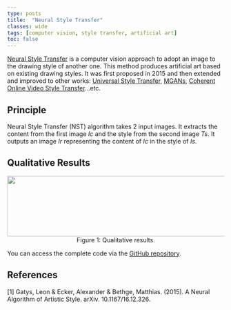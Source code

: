 ```yaml
---
type: posts
title:  "Neural Style Transfer"
classes: wide
tags: [computer vision, style transfer, artificial art]
toc: false
---
```


<script type="text/javascript" async
  src="https://cdn.mathjax.org/mathjax/latest/MathJax.js?config=TeX-MML-AM_CHTML">
</script>

[Neural Style Transfer](https://arxiv.org/abs/1508.06576) is a computer vision approach to adopt an image to the drawing style of another one. This method produces artificial art based on existing drawing styles. It was first proposed in 2015 and then extended and improved to other works: [Universal Style Transfer](https://arxiv.org/pdf/1705.08086.pdf), [MGANs](https://arxiv.org/pdf/1604.04382.pdf), [Coherent Online Video Style Transfer](https://arxiv.org/pdf/1703.09211.pdf)...etc. 

## Principle
Neural Style Transfer (NST) algorithm takes 2 input images. It extracts the content from the first image $Ic$ and the style from the second image $Ts$. It outputs an image $Ir$ representing the content of $Ic$ in the style of $Is$. 



##  Qualitative Results

<p align="center">
  <img width="754" height="140" src="/assets/images/neural-style-transfer/results.png">
  <br>
  Figure 1: Qualitative results.
</p>



You can access the complete code via the [GitHub repository](https://github.com/AsmaBRZ/NeuralStyleTransfer).

## References
[1] Gatys, Leon & Ecker, Alexander & Bethge, Matthias. (2015). A Neural Algorithm of Artistic Style. arXiv. 10.1167/16.12.326. 
